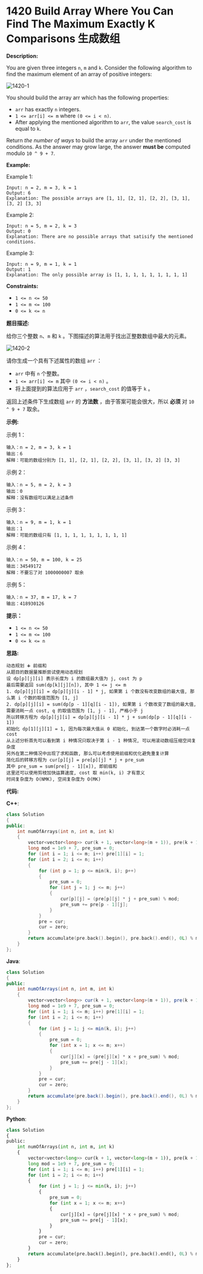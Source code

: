 # 1420 Build Array Where You Can Find The Maximum Exactly K Comparisons 生成数组

__Description:__

You are given three integers `n`, `m` and `k`. Consider the following algorithm to find the maximum element of an array of positive integers:

![1420-1](https://assets.leetcode.com/uploads/2020/04/02/e.png)

You should build the array arr which has the following properties:

- `arr` has exactly `n` integers.
- `1 <= arr[i] <= m` where `(0 <= i < n)`.
- After applying the mentioned algorithm to `arr`, the value `search_cost` is equal to `k`.

Return _the number of ways_ to build the array `arr` under the mentioned conditions. As the answer may grow large, the answer __must be__ computed modulo `10 ^ 9 + 7`.

__Example:__

Example 1:

```text
Input: n = 2, m = 3, k = 1
Output: 6
Explanation: The possible arrays are [1, 1], [2, 1], [2, 2], [3, 1], [3, 2] [3, 3]
```

Example 2:

```text
Input: n = 5, m = 2, k = 3
Output: 0
Explanation: There are no possible arrays that satisify the mentioned conditions.
```

Example 3:

```text
Input: n = 9, m = 1, k = 1
Output: 1
Explanation: The only possible array is [1, 1, 1, 1, 1, 1, 1, 1, 1]
```

__Constraints:__

- `1 <= n <= 50`
- `1 <= m <= 100`
- `0 <= k <= n`

__题目描述:__

给你三个整数 `n`、`m` 和 `k` 。下图描述的算法用于找出正整数数组中最大的元素。

![1420-2](https://assets.leetcode-cn.com/aliyun-lc-upload/uploads/2020/04/19/e.png)

请你生成一个具有下述属性的数组 `arr` ：

- `arr` 中有 `n` 个整数。
- `1 <= arr[i] <= m` 其中 `(0 <= i < n)` 。
- 将上面提到的算法应用于 `arr` ，`search_cost` 的值等于 `k` 。

返回上述条件下生成数组 `arr` 的 __方法数__ ，由于答案可能会很大，所以 __必须__ 对 `10 ^ 9 + 7` 取余。

__示例:__

示例 1：

```text
输入：n = 2, m = 3, k = 1
输出：6
解释：可能的数组分别为 [1, 1], [2, 1], [2, 2], [3, 1], [3, 2] [3, 3]
```

示例 2：

```text
输入：n = 5, m = 2, k = 3
输出：0
解释：没有数组可以满足上述条件
```

示例 3：

```text
输入：n = 9, m = 1, k = 1
输出：1
解释：可能的数组只有 [1, 1, 1, 1, 1, 1, 1, 1, 1]
```

示例 4：

```text
输入：n = 50, m = 100, k = 25
输出：34549172
解释：不要忘了对 1000000007 取余
```

示例 5：

```text
输入：n = 37, m = 17, k = 7
输出：418930126
```

__提示：__

- `1 <= n <= 50`
- `1 <= m <= 100`
- `0 <= k <= n`

__思路:__

```text
动态规划 ➕ 前缀和
从题目的数据量推断尝试使用动态规划
设 dp[p][j][i] 表示长度为 i 的数组最大值为 j, cost 为 p
最后需要返回 sum(dp[k][j][n]), 其中 1 <= j <= m
1. dp[p][j][i] = dp[p][j][i - 1] * j, 如果第 i 个数没有改变数组的最大值, 那么第 i 个数的取值范围为 [1, j]
2. dp[p][j][i] = sum(dp[p - 1][q][i - 1]), 如果第 i 个数改变了数组的最大值, 需要消耗一点 cost, q 的取值范围为 [1, j - 1], 严格小于 j
所以转移方程为 dp[p][j][i] = dp[p][j][i - 1] * j + sum(dp[p - 1][q][i - 1])
初始化 dp[1][j][1] = 1, 因为每次最大值从 0 初始化, 到达第一个数字时必消耗一点 cost
从上述分析首先可以看到第 i 种情况只取决于第 i - 1 种情况, 可以用滚动数组压缩空间复杂度
另外在第二种情况中出现了求和函数, 那么可以考虑使用前缀和优化避免重复计算
简化后的转移方程为 cur[p][j] = pre[p][j] * j + pre_sum
其中 pre_sum = sum(pre[j - 1][x]), 即前缀和
这里还可以使用剪枝加快运算速度, cost 取 min(k, i) 才有意义
时间复杂度为 O(NMK), 空间复杂度为 O(MK)
```

__代码:__

__C++__:

```C++
class Solution 
{
public:
    int numOfArrays(int n, int m, int k) 
    {
        vector<vector<long>> cur(k + 1, vector<long>(m + 1)), pre(k + 1, vector<long>(m + 1)), zero(k + 1, vector<long>(m + 1));
        long mod = 1e9 + 7, pre_sum = 0;
        for (int i = 1; i <= m; i++) pre[1][i] = 1;
        for (int i = 2; i <= n; i++)
        {
            for (int p = 1; p <= min(k, i); p++)
            {
                pre_sum = 0;
                for (int j = 1; j <= m; j++)
                {
                    cur[p][j] = (pre[p][j] * j + pre_sum) % mod;
                    pre_sum += pre[p - 1][j];
                }
            }
            pre = cur;
            cur = zero;
        }
        return accumulate(pre.back().begin(), pre.back().end(), 0L) % mod;
    }
};
```

__Java__:

```Java
class Solution 
{
public:
    int numOfArrays(int n, int m, int k) 
    {
        vector<vector<long>> cur(k + 1, vector<long>(m + 1)), pre(k + 1, vector<long>(m + 1)), zero(k + 1, vector<long>(m + 1));
        long mod = 1e9 + 7, pre_sum = 0;
        for (int i = 1; i <= m; i++) pre[1][i] = 1;
        for (int i = 2; i <= n; i++)
        {
            for (int j = 1; j <= min(k, i); j++)
            {
                pre_sum = 0;
                for (int x = 1; x <= m; x++)
                {
                    cur[j][x] = (pre[j][x] * x + pre_sum) % mod;
                    pre_sum += pre[j - 1][x];
                }
            }
            pre = cur;
            cur = zero;
        }
        return accumulate(pre.back().begin(), pre.back().end(), 0L) % mod;
    }
};
```

__Python__:

```Python
class Solution 
{
public:
    int numOfArrays(int n, int m, int k) 
    {
        vector<vector<long>> cur(k + 1, vector<long>(m + 1)), pre(k + 1, vector<long>(m + 1)), zero(k + 1, vector<long>(m + 1));
        long mod = 1e9 + 7, pre_sum = 0;
        for (int i = 1; i <= m; i++) pre[1][i] = 1;
        for (int i = 2; i <= n; i++)
        {
            for (int j = 1; j <= min(k, i); j++)
            {
                pre_sum = 0;
                for (int x = 1; x <= m; x++)
                {
                    cur[j][x] = (pre[j][x] * x + pre_sum) % mod;
                    pre_sum += pre[j - 1][x];
                }
            }
            pre = cur;
            cur = zero;
        }
        return accumulate(pre.back().begin(), pre.back().end(), 0L) % mod;
    }
};
```
